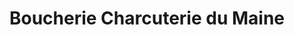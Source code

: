 ---
title: "Boucherie Charcuterie du Maine"
url: /sable-sur-sarthe/boucherie-charcuterie-du-maine/
shop: boucherie
---